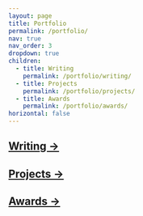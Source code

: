 ```yaml
---
layout: page
title: Portfolio
permalink: /portfolio/
nav: true
nav_order: 3
dropdown: true
children:
  - title: Writing
    permalink: /portfolio/writing/
  - title: Projects
    permalink: /portfolio/projects/
  - title: Awards
    permalink: /portfolio/awards/
horizontal: false
---
```


<div class="projects">
<a href="{{ site.baseurl }}/portfolio/writing">
  <h2 class="category">Writing →</h2>
</a>
</div>

<div class="projects">
<a href="{{ site.baseurl }}/portfolio/projects">
  <h2 class="category">Projects →</h2>
</a>
</div>

<div class="projects">
<a href="{{ site.baseurl }}/portfolio/awards">
  <h2 class="category">Awards →</h2>
</a>
</div>